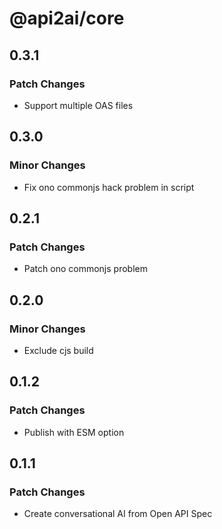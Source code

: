 # @api2ai/core

## 0.3.1

### Patch Changes

- Support multiple OAS files

## 0.3.0

### Minor Changes

- Fix ono commonjs hack problem in script

## 0.2.1

### Patch Changes

- Patch ono commonjs problem

## 0.2.0

### Minor Changes

- Exclude cjs build

## 0.1.2

### Patch Changes

- Publish with ESM option

## 0.1.1

### Patch Changes

- Create conversational AI from Open API Spec
